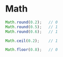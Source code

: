 # Math

```javascript
Math.round(0.2);   // 0
Math.round(0.5);   // 1
Math.round(0.6);   // 1

Math.ceil(0.2);    // 1

Math.floor(0.8);   // 0
```

